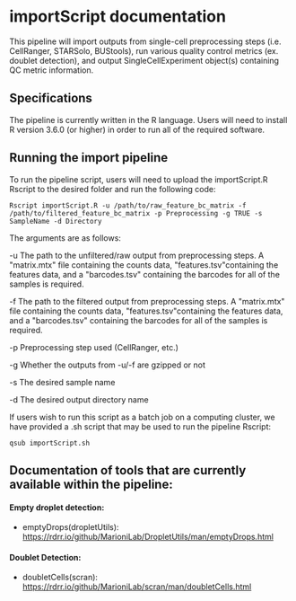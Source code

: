 # importScript documentation

This pipeline will import outputs from single-cell preprocessing steps (i.e. CellRanger, STARSolo, BUStools), run various quality control metrics (ex. doublet detection), and output SingleCellExperiment object(s) containing QC metric information.

## Specifications

The pipeline is currently written in the R language. Users will need to install R version 3.6.0 (or higher) in order to run all of the required software. 

## Running the import pipeline

To run the pipeline script, users will need to upload the importScript.R Rscript to the desired folder and run the following code:

```
Rscript importScript.R -u /path/to/raw_feature_bc_matrix -f /path/to/filtered_feature_bc_matrix -p Preprocessing -g TRUE -s SampleName -d Directory
```

The arguments are as follows:

-u The path to the unfiltered/raw output from preprocessing steps. A "matrix.mtx" file containing the counts data, "features.tsv"containing the features data, and a "barcodes.tsv" containing the barcodes for all of the samples is required.

-f The path to the filtered output from preprocessing steps. A "matrix.mtx" file containing the counts data, "features.tsv"containing the features data, and a "barcodes.tsv" containing the barcodes for all of the samples is required.

-p Preprocessing step used (CellRanger, etc.)

-g Whether the outputs from -u/-f are gzipped or not

-s The desired sample name

-d The desired output directory name

If users wish to run this script as a batch job on a computing cluster, we have provided a .sh script that may be used to run the pipeline Rscript:

```
qsub importScript.sh
```

## Documentation of tools that are currently available within the pipeline:
#### Empty droplet detection:
- emptyDrops(dropletUtils): https://rdrr.io/github/MarioniLab/DropletUtils/man/emptyDrops.html

#### Doublet Detection:
- doubletCells(scran): https://rdrr.io/github/MarioniLab/scran/man/doubletCells.html


